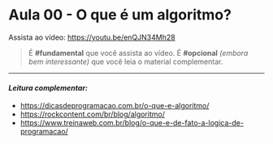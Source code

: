 # Aula 00 - O que é um algoritmo?

Assista ao vídeo: https://youtu.be/enQJN34Mh28

> É **#fundamental** que você assista ao vídeo. É **#opcional** _(embora bem interessante)_ que você leia o material complementar.

---

#### _Leitura complementar:_
* https://dicasdeprogramacao.com.br/o-que-e-algoritmo/
* https://rockcontent.com/br/blog/algoritmo/
* https://www.treinaweb.com.br/blog/o-que-e-de-fato-a-logica-de-programacao/